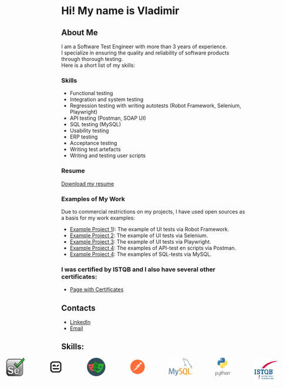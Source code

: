 # Hi! My name is Vladimir

## About Me
I am a Software Test Engineer with more than 3 years of experience. <br> 
I specialize in ensuring the quality and reliability of software products through thorough testing. <br>
Here is a short list of my skills: <br>

### Skills
- Functional testing
- Integration and system testing
- Regression testing with writing autotests (Robot Framework, Selenium, Playwright)
- API testing (Postman, SOAP UI)
- SQL testing (MySQL)
- Usability testing
- ERP testing
- Acceptance testing
- Writing test artefacts
- Writing and testing user scripts

### Resume
[Download my resume](CV_Lashin_Tester_eng.pdf) 

### Examples of My Work
Due to commercial restrictions on my projects, I have used open sources as a basis for my work examples:

- [Example Project 1](https://vnlashin-tester.github.io/vnlashin-tester/under_construction.html)): The example of UI tests via Robot Framework.
- [Example Project 2](https://vnlashin-tester.github.io/vnlashin-tester/under_construction.html): The example of UI tests via Selenium.
- [Example Project 3](https://vnlashin-tester.github.io/vnlashin-tester/under_construction.html): The example of UI tests via Playwright.
- [Example Project 4](https://vnlashin-tester.github.io/vnlashin-tester/under_construction.html): The examples of API-test en scripts via Postman.
- [Example Project 4](https://vnlashin-tester.github.io/vnlashin-tester/under_construction.html): The examples of SQL-tests via MySQL.

### I was certified by ISTQB and I also have several other certificates:
- [Page with Certificates](https://vnlashin-tester.github.io/vnlashin-tester/under_construction.html)

## Contacts
- [LinkedIn](https://www.linkedin.com/in/vnlashin)
- [Email](mailto:vnlashin@gmail.com)

## Skills:
<div style="display:flex; justify-content: center;">
  <img src="img/logo/selenium.svg" alt="logo_selenium" width="50px" height="50px" style="margin-right: 60px;">
  <img src="img/logo/rfw.png" alt="logo_rfw" width="50" height="50" style="margin-right: 60px;">
  <img src="img/logo/playwright.png" alt="logo_playwright" width="50" height="50" style="margin-right: 60px;">
  <img src="img/logo/postman.svg" alt="logo_postman" width="50" height="50" style="margin-right: 60px;">
  <img src="img/logo/mysql.png" alt="logo_mysql" width="70" height="50" style="margin-right: 60px;">
  <img src="img/logo/python.svg" alt="logo_python" width="50" height="50" style="margin-right: 60px;">
  <img src="img/logo/istqb.png" alt="logo_istqb" width="70" height="70" style="margin-right: 60px;">
</div>





